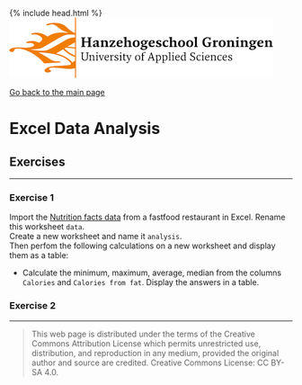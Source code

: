 {% include head.html %}
![Hanze](../hanze/hanze.png)

[Go back to the main page](../index.md)


# Excel Data Analysis

## Exercises

---

### Exercise 1

Import the [Nutrition facts data](https://www.kaggle.com/datasets/mcdonalds/nutrition-facts) from a fastfood restaurant in Excel.
Rename this worksheet `data`.  
Create a new worksheet and name it `analysis`.  
Then perfom the following calculations on a new worksheet and display them as a table:  

- Calculate the minimum, maximum, average, median from the columns `Calories` and `Calories from fat`. Display the answers in a table.  

### Exercise 2



---


>This web page is distributed under the terms of the Creative Commons Attribution License which permits unrestricted use, distribution, and reproduction in any medium, provided the original author and source are credited.
>Creative Commons License: CC BY-SA 4.0.

